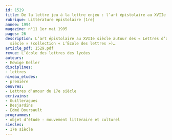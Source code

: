 ```yaml
---
id: 1529
title: De la lettre jeu à la lettre enjeu : l’art épistolaire au XVIIe siècle
rubrique: Littérature épistolaire [1re]
annee: 1994
magazine: n°11 1er mai 1995
pages: 26
description: L’art épistolaire au XVIIe siècle autour des « Lettres d’amour du XVIIe
  siècle » (collection « L’École des lettres »)…
article_pdf: 1529.pdf
revue: L’école des lettres des lycées
auteurs:
- Edwige Keller
disciplines:
- lettres
niveau_etudes:
- première
oeuvres:
- Lettres d’amour du 17e siècle
ecrivains:
- Guilleragues
- Desjardins
- Edmé Boursault
programmes:
- objet d’étude - mouvement littéraire et culturel
siecles:
- 17e siècle
---
```

